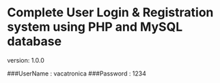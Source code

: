 # Complete User Login & Registration system using PHP and MySQL database

version: 1.0.0

###UserName : vacatronica
###Password : 1234


